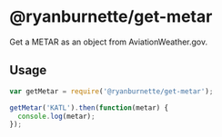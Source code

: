 # @ryanburnette/get-metar

Get a METAR as an object from AviationWeather.gov.

## Usage

```js
var getMetar = require('@ryanburnette/get-metar');

getMetar('KATL').then(function(metar) {
  console.log(metar);
});
```
